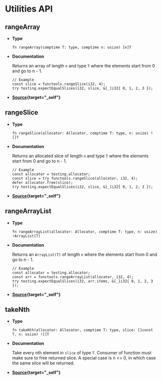 # Utilities API

## rangeArray
- **Type**

    ```zig
    fn rangeArray(comptime T: type, comptime n: usize) [n]T
    ```
- **Documentation**

    Returns an array of length `n` and type `T` where the elements start from 0 and go to n - 1.
    ```zig
    // Example
    const slice = functools.rangeSlice(i32, 4);
    try testing.expectEqualSlices(i32, slice, &[_]i32{ 0, 1, 2, 3 });
    ```

- **[Source](https://github.com/ali-shahwali/zig-functools/blob/main/src/util/range.zig#L12){target="_self"}**

## rangeSlice
- **Type**

    ```zig
    fn rangeSlice(allocator: Allocator, comptime T: type, n: usize) ![]T
    ```
- **Documentation**

    Returns an allocated slice of length `n` and type `T` where the elements start from 0 and go to n - 1.
    ```zig
    // Example
    const allocator = testing.allocator;
    const slice = try functools.rangeSlice(allocator, i32, 4);
    defer allocator.free(slice);
    try testing.expectEqualSlices(i32, slice, &[_]i32{ 0, 1, 2, 3 });
    ```

- **[Source](https://github.com/ali-shahwali/zig-functools/blob/main/src/util/range.zig#L12){target="_self"}**


## rangeArrayList
- **Type**

    ```zig
    fn rangeArrayList(allocator: Allocator, comptime T: type, n: usize) !ArrayList(T)
    ```
- **Documentation**

    Returns an `ArrayList(T)` of length `n` where the elements start from 0 and go to n - 1.
    ```zig
    // Example
    const allocator = testing.allocator;
    const arr = functools.rangeArrayList(allocator, i32, 4);
    try testing.expectEqualSlices(i32, arr.items, &[_]i32{ 0, 1, 2, 3 });
    ```

- **[Source](https://github.com/ali-shahwali/zig-functools/blob/main/src/util/range.zig#L48){target="_self"}**

## takeNth
- **Type**

    ```zig
    fn takeNth(allocator: Allocator, comptime T: type, slice: []const T, n: usize) ![]T
    ```
- **Documentation**

    Take every nth element in `slice` of type `T`. Consumer of function must make sure to free returned slice. A special case is n <= 0, in which case the same slice will be returned.
    

- **[Source](https://github.com/ali-shahwali/zig-functools/blob/main/src/util/take.zig#L8){target="_self"}**